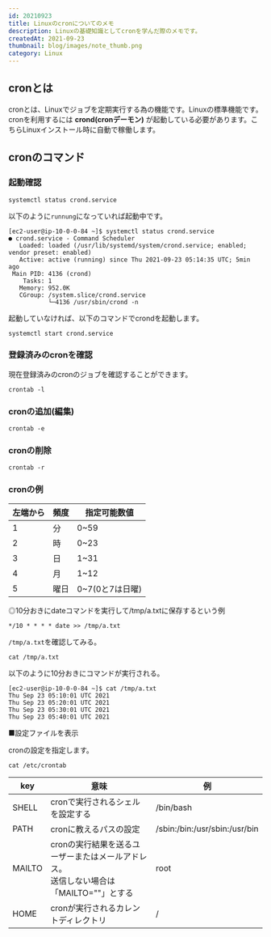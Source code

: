 ```yaml
---
id: 20210923
title: Linuxのcronについてのメモ
description: Linuxの基礎知識としてcronを学んだ際のメモです。
createdAt: 2021-09-23
thumbnail: blog/images/note_thumb.png
category: Linux
---
```


## cronとは

cronとは、Linuxでジョブを定期実行する為の機能です。Linuxの標準機能です。  
cronを利用するには **crond(cronデーモン)** が起動している必要があります。こちらLinuxインストール時に自動で稼働します。  


## cronのコマンド

### 起動確認
```shell script
systemctl status crond.service
```
以下のように`runnung`になっていれば起動中です。
```shell script
[ec2-user@ip-10-0-0-84 ~]$ systemctl status crond.service
● crond.service - Command Scheduler
   Loaded: loaded (/usr/lib/systemd/system/crond.service; enabled; vendor preset: enabled)
   Active: active (running) since Thu 2021-09-23 05:14:35 UTC; 5min ago
 Main PID: 4136 (crond)
    Tasks: 1
   Memory: 952.0K
   CGroup: /system.slice/crond.service
           └─4136 /usr/sbin/crond -n
```

起動していなければ、以下のコマンドでcrondを起動します。
```shell script
systemctl start crond.service
```

### 登録済みのcronを確認
現在登録済みのcronのジョブを確認することができます。
```shell script
crontab -l
```

### cronの追加(編集)
```shell script
crontab -e
```

### cronの削除
```shell script
crontab -r
```

### cronの例

<dynamic-image path="blog/images/20210923/01.png" alt="cronの例" ></dynamic-image>

|左端から|頻度|指定可能数値|
|---|---|---|
|1|分|0~59|
|2|時|0~23|
|3|日|1~31|
|4|月|1~12|
|5|曜日|0~7(0と7は日曜)|


◎10分おきにdateコマンドを実行して/tmp/a.txtに保存するという例

```shell script
*/10 * * * * date >> /tmp/a.txt
```

`/tmp/a.txt`を確認してみる。
```shell script
cat /tmp/a.txt
```
以下のように10分おきにコマンドが実行される。

```shell script
[ec2-user@ip-10-0-0-84 ~]$ cat /tmp/a.txt
Thu Sep 23 05:10:01 UTC 2021
Thu Sep 23 05:20:01 UTC 2021
Thu Sep 23 05:30:01 UTC 2021
Thu Sep 23 05:40:01 UTC 2021
```



■設定ファイルを表示

cronの設定を指定します。

```shell script
cat /etc/crontab
```

|key|意味|例|
|---|---|---|
|SHELL|cronで実行されるシェルを設定する|/bin/bash|
|PATH|cronに教えるパスの設定|/sbin:/bin:/usr/sbin:/usr/bin|
|MAILTO|cronの実行結果を送るユーザーまたはメールアドレス。<br>送信しない場合は「MAILTO=""」とする|root|
|HOME|cronが実行されるカレントディレクトリ|/|
